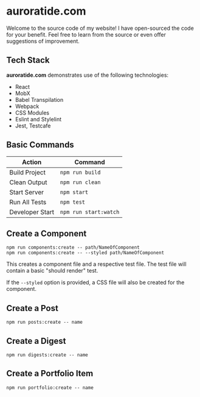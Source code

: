 # auroratide.com

Welcome to the source code of my website! I have open-sourced the code for your benefit. Feel free to learn from the source or even offer suggestions of improvement.

## Tech Stack

**auroratide.com** demonstrates use of the following technologies:

* React
* MobX
* Babel Transpilation
* Webpack
* CSS Modules
* Eslint and Stylelint
* Jest, Testcafe

## Basic Commands

| Action          | Command               |
| --------------- | --------------------- |
| Build Project   | `npm run build`       |
| Clean Output    | `npm run clean`       |
| Start Server    | `npm start`           |
| Run All Tests   | `npm test`            |
| Developer Start | `npm run start:watch` |

## Create a Component

```
npm run components:create -- path/NameOfComponent
npm run components:create -- --styled path/NameOfComponent
```

This creates a component file and a respective test file. The test file will contain a basic "should render" test.

If the `--styled` option is provided, a CSS file will also be created for the component.

## Create a Post

```
npm run posts:create -- name
```


## Create a Digest

```
npm run digests:create -- name
```

## Create a Portfolio Item

```
npm run portfolio:create -- name
```
